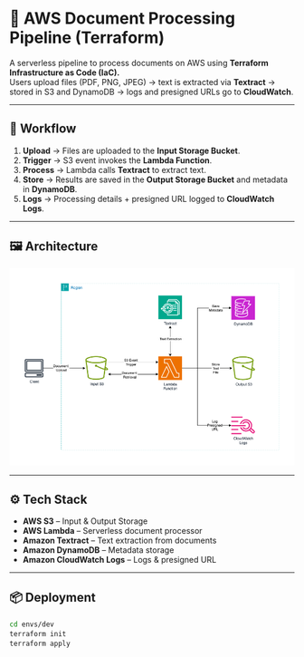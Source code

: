 # 📄 AWS Document Processing Pipeline (Terraform)

A serverless pipeline to process documents on AWS using **Terraform Infrastructure as Code (IaC).**  
Users upload files (PDF, PNG, JPEG) → text is extracted via **Textract** → stored in S3 and DynamoDB → logs and presigned URLs go to **CloudWatch**.

---

## 🚀 Workflow
1. **Upload** → Files are uploaded to the **Input Storage Bucket**.  
2. **Trigger** → S3 event invokes the **Lambda Function**.  
3. **Process** → Lambda calls **Textract** to extract text.  
4. **Store** → Results are saved in the **Output Storage Bucket** and metadata in **DynamoDB**.  
5. **Logs** → Processing details + presigned URL logged to **CloudWatch Logs**.  

---

## 🖼 Architecture
![Architecture Diagram](./architecture.png)

---

## ⚙️ Tech Stack
- **AWS S3** – Input & Output Storage  
- **AWS Lambda** – Serverless document processor  
- **Amazon Textract** – Text extraction from documents  
- **Amazon DynamoDB** – Metadata storage  
- **Amazon CloudWatch Logs** – Logs & presigned URL  

---

## 📦 Deployment
```bash
cd envs/dev
terraform init
terraform apply
